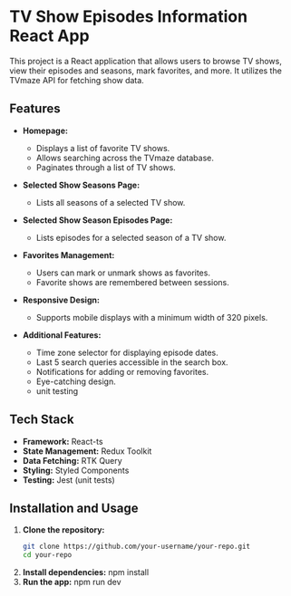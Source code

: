 # TV Show Episodes Information React App

This project is a React application that allows users to browse TV shows, view their episodes and seasons, mark favorites, and more. It utilizes the TVmaze API for fetching show data.

## Features

- **Homepage:**
  - Displays a list of favorite TV shows.
  - Allows searching across the TVmaze database.
  - Paginates through a list of TV shows.
  
- **Selected Show Seasons Page:**
  - Lists all seasons of a selected TV show.
  
- **Selected Show Season Episodes Page:**
  - Lists episodes for a selected season of a TV show.

- **Favorites Management:**
  - Users can mark or unmark shows as favorites.
  - Favorite shows are remembered between sessions.

- **Responsive Design:**
  - Supports mobile displays with a minimum width of 320 pixels.

- **Additional Features:**
  - Time zone selector for displaying episode dates.
  - Last 5 search queries accessible in the search box.
  - Notifications for adding or removing favorites.
  - Eye-catching design.
  - unit testing

## Tech Stack

- **Framework:** React-ts
- **State Management:** Redux Toolkit
- **Data Fetching:** RTK Query
- **Styling:** Styled Components
- **Testing:** Jest (unit tests)

## Installation and Usage

1. **Clone the repository:**
   ```bash
   git clone https://github.com/your-username/your-repo.git
   cd your-repo
2. **Install dependencies:**
   npm install
3. **Run the app:**
   npm run dev
